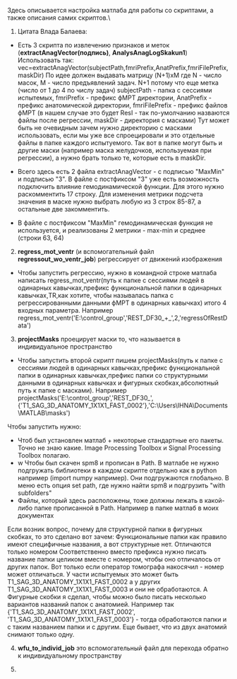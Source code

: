 Здесь описывается настройка матлаба для работы со скриптами, а также описания самих скриптов.\

1) Цитата Влада Балаева:

* Есть 3 скрипта по извлечению признаков и меток (**extractAnagVector(подпись)**, **AnalysAnagLogSkakun1**)
Использовать так: vec=extractAnagVector(subjectPath,fmriPrefix,AnatPrefix,fmriFilePrefix,maskDir)
По идее должен выдавать матрицу (N+1)xM где N - число масок, M - число предъявлений задач.
N+1 потому что еще метка (число от 1 до 4 по числу задач)
subjectPath - папка с сессиями испытемых, fmriPrefix - префикс фМРТ директории, AnatPrefix - префикс анатомической директории, fmriFilePrefix - префикс файлов фМРТ (в нашем случае это будет ResI - так по-умолчанию назваются файлы после регрессии, maskDir - директория с масками)
Тут может быть не очевидным зачем нужно директорию с масками использовать, если мы уже все спроецировали и это отдельные файлы в папке каждого испытуемого. Так вот в папке могут быть и другие маски (например маска желудочков, используемая при регрессии), а нужно брать только те, которые есть в maskDir.

* Всего здесь есть 2 файла extractAnagVector - с подписью "MaxMin" и подписью "3". В файле с постфиксом "3" уже есть возможность подключить влияние гемодинамической функции. Для этого нужно раскомментить 17 строку. Для изменения метрики подсчета значения в маске нужно выбрать любую из 3 строк 85-87, а остальные две закомментить. 

* В файле с постфиксом "MaxMin" гемодинамическая функция не используется, и реализованы 2 метрики - max-min и среднее (строки 63, 64)


2) **regress_mot_ventr** (и вспомогательный файл **regressout_wo_ventr_job**) регрессирует от движений изображения

* Чтобы запустить регрессию, нужно в командной строке матлаба написать regress_mot_ventr(путь к папке с сессиями людей в одинарных кавычках,префикс функциональной папки в одинарных кавычках,TR,как хотите, чтобы называлась папка с регрессированными данными фМРТ в одинарных кавычках) итого 4 входных параметра. Например regress_mot_ventr('E:\control_group','REST_DF30_+_',2,'regressOfRestData')


3) **projectMasks** проецирует маски то, что называется в индивидуальное пространство

  * Чтобы запустить второй скрипт пишем  projectMasks(путь к папке с сессиями людей в одинарных кавычках,префикс функциональной папки в одинарных кавычках,префикс папки со структурными данными в одинарных кавычках и фигурных скобках,абсолютный путь к папке с масками). Например projectMasks('E:\control_group','REST_DF30_',{'T1_SAG_3D_ANATOMY_1X1X1_FAST_0002'},'C:\Users\IHNA\Documents\MATLAB\masks\')

Чтобы запустить нужно:

* Чтоб был установлен матлаб + некоторые стандартные его пакеты. Точно не знаю какие. Image Processing Toolbox и Signal Processing Toolbox полагаю.
* w Чтобы был скачен spm8 и прописан в Path. В матлабе не нужно подгружать библиотеки в каждом скрипте отдельно как в python например (import numpy например). Они подгружаются глобально. В меню есть опция set path, где нужно найти spm8 и подгрузить "with subfolders"
* Файлы, который здесь расположены, тоже должны лежать в какой-либо папке прописанной в Path. Например в папке матлаб в моих документах


Если возник вопрос, почему для структурной папки в фигурных скобках, то это сделано вот зачем:
Функциональные папки как правило имеют специфичные названия, а вот структурные нет. Отличаются только номером
Соответственно вместо префикса нужно писать название папки целиком вместе с номером, чтобы оно отличалось от других папок. Вот только если оператор томографа накосячил - номер может отличаться. У части испытуемых это может быть T1_SAG_3D_ANATOMY_1X1X1_FAST_0002 а у других T1_SAG_3D_ANATOMY_1X1X1_FAST_0003 и они не обработаются. А Фигурные скобки я сделал, чтобы можно было писать несколько вариантов названий папок с анатомией. Например так {'T1_SAG_3D_ANATOMY_1X1X1_FAST_0002', 'T1_SAG_3D_ANATOMY_1X1X1_FAST_0003'} - тогда обработаются папки и с таким названием папки и с другим. Еще бывает, что из двух анатомий снимают только одну. 

4) **wfu_to_individ_job** это вспомогательный файл для  перехода обратно к индивидуальному пространству

5) 
